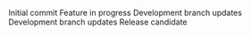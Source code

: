 Initial commit
Feature in progress
Development branch updates
Development branch updates
Release candidate
